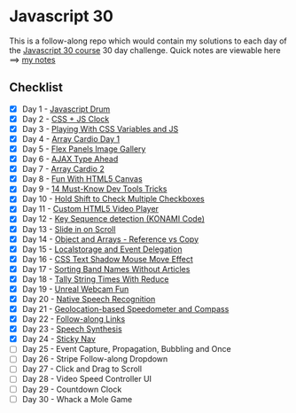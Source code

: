 # Javascript 30

This is a follow-along repo which would contain my solutions to each day of the [Javascript 30 course](https://javascript30.com/) 30 day challenge. Quick notes are viewable here ==> [my notes](notes.md)

## Checklist

- [x]  Day 1 - [Javascript Drum](https://akhilome.github.io/js30/01) 
- [x]  Day 2 - [CSS + JS Clock](https://akhilome.github.io/js30/02) 
- [x]  Day 3 - [Playing With CSS Variables and JS](https://akhilome.github.io/js30/03) 
- [x]  Day 4 - [Array Cardio Day 1](https://akhilome.github.io/js30/04) 
- [x]  Day 5 - [Flex Panels Image Gallery](https://akhilome.github.io/js30/05) 
- [x]  Day 6 - [AJAX Type Ahead](https://akhilome.github.io/js30/06) 
- [x]  Day 7 - [Array Cardio 2](https://akhilome.github.io/js30/07) 
- [x]  Day 8 - [Fun With HTML5 Canvas](https://akhilome.github.io/js30/08) 
- [x]  Day 9 - [14 Must-Know Dev Tools Tricks](https://akhilome.github.io/js30/09) 
- [x]  Day 10 - [Hold Shift to Check Multiple Checkboxes](https://akhilome.github.io/js30/10) 
- [x]  Day 11 - [Custom HTML5 Video Player](https://akhilome.github.io/js30/11) 
- [x]  Day 12 - [Key Sequence detection (KONAMI Code)](https://akhilome.github.io/js30/12) 
- [x]  Day 13 - [Slide in on Scroll](https://akhilome.github.io/js30/13) 
- [x]  Day 14 - [Object and Arrays - Reference vs Copy](https://akhilome.github.io/js30/14) 
- [x]  Day 15 - [Localstorage and Event Delegation](https://akhilome.github.io/js30/15) 
- [x]  Day 16 - [CSS Text Shadow Mouse Move Effect](https://akhilome.github.io/js30/16)  
- [x]  Day 17 - [Sorting Band Names Without Articles](https://akhilome.github.io/js30/17) 
- [x]  Day 18 - [Tally String Times With Reduce](https://akhilome.github.io/js30/18) 
- [x]  Day 19 - [Unreal Webcam Fun](https://akhilome.github.io/js30/19) 
- [x]  Day 20 - [Native Speech Recognition](https://akhilome.github.io/js30/20)  
- [x]  Day 21 - [Geolocation-based Speedometer and Compass](https://akhilome.github.io/js30/21) 
- [x]  Day 22 - [Follow-along Links](https://akhilome.github.io/js30/22) 
- [x]  Day 23 - [Speech Synthesis](https://akhilome.github.io/js30/23) 
- [x]  Day 24 - [Sticky Nav](https://akhilome.github.io/js30/24) 
- [ ]  Day 25 - Event Capture, Propagation, Bubbling and Once
- [ ]  Day 26 - Stripe Follow-along Dropdown 
- [ ]  Day 27 - Click and Drag to Scroll 
- [ ]  Day 28 - Video Speed Controller UI 
- [ ]  Day 29 - Countdown Clock 
- [ ]  Day 30 - Whack a Mole Game 
